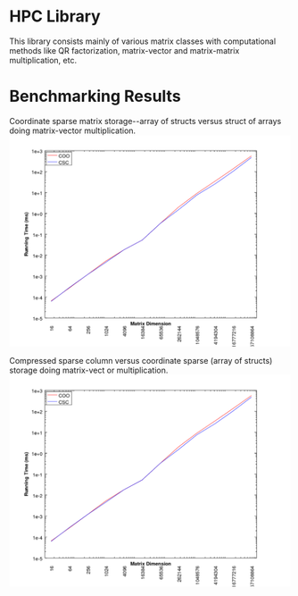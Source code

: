 # HPC Library
This library consists mainly of various matrix classes with computational methods like QR factorization, matrix-vector and matrix-matrix multiplication, etc.

# Benchmarking Results
Coordinate sparse matrix storage--array of structs versus struct of arrays doing matrix-vector multiplication.
![Alt text](./CSCvsCOOcomparison.png?raw=true "CSCvsCOO")

Compressed sparse column versus coordinate sparse (array of structs) storage doing matrix-vect
or multiplication.
![Alt text](./CSCvsCOOcomparison.png?raw=true "CSCvsCOO")
